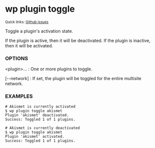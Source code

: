 # wp plugin toggle

<small>Quick links: <a href="https://github.com/wp-cli/wp-cli/issues?q=is%3Aopen+label%3Acommand%3Aplugin-toggle+sort%3Aupdated-desc">Github issues</a></small>

Toggle a plugin's activation state.

If the plugin is active, then it will be deactivated. If the plugin is
inactive, then it will be activated.

### OPTIONS

&lt;plugin&gt;...
: One or more plugins to toggle.

[\--network]
: If set, the plugin will be toggled for the entire multisite network.

### EXAMPLES

    # Akismet is currently activated
    $ wp plugin toggle akismet
    Plugin 'akismet' deactivated.
    Success: Toggled 1 of 1 plugins.

    # Akismet is currently deactivated
    $ wp plugin toggle akismet
    Plugin 'akismet' activated.
    Success: Toggled 1 of 1 plugins.



